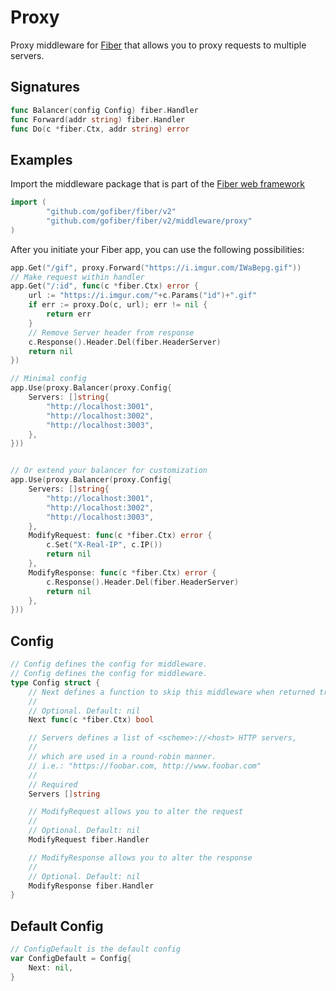 # Proxy

Proxy middleware for [Fiber](https://github.com/gofiber/fiber) that allows you to proxy requests to multiple servers.

## Signatures

```go
func Balancer(config Config) fiber.Handler
func Forward(addr string) fiber.Handler
func Do(c *fiber.Ctx, addr string) error 
```

## Examples

Import the middleware package that is part of the [Fiber web framework](https://github.com/gofiber/fiber)

```go
import (
        "github.com/gofiber/fiber/v2"
        "github.com/gofiber/fiber/v2/middleware/proxy"
)
```

After you initiate your Fiber app, you can use the following possibilities:

```go
app.Get("/gif", proxy.Forward("https://i.imgur.com/IWaBepg.gif"))
// Make request within handler
app.Get("/:id", func(c *fiber.Ctx) error {
	url := "https://i.imgur.com/"+c.Params("id")+".gif"
	if err := proxy.Do(c, url); err != nil {
		return err
	}
	// Remove Server header from response
	c.Response().Header.Del(fiber.HeaderServer)
	return nil
})

// Minimal config
app.Use(proxy.Balancer(proxy.Config{
	Servers: []string{
		"http://localhost:3001",
		"http://localhost:3002",
		"http://localhost:3003",
	},
}))


// Or extend your balancer for customization
app.Use(proxy.Balancer(proxy.Config{
	Servers: []string{
		"http://localhost:3001",
		"http://localhost:3002",
		"http://localhost:3003",
	},
	ModifyRequest: func(c *fiber.Ctx) error {
		c.Set("X-Real-IP", c.IP())
		return nil
	},
	ModifyResponse: func(c *fiber.Ctx) error {
		c.Response().Header.Del(fiber.HeaderServer)
		return nil
	},
}))
```

## Config

```go
// Config defines the config for middleware.
// Config defines the config for middleware.
type Config struct {
	// Next defines a function to skip this middleware when returned true.
	//
	// Optional. Default: nil
	Next func(c *fiber.Ctx) bool

	// Servers defines a list of <scheme>://<host> HTTP servers,
	//
	// which are used in a round-robin manner.
	// i.e.: "https://foobar.com, http://www.foobar.com"
	//
	// Required
	Servers []string

	// ModifyRequest allows you to alter the request
	//
	// Optional. Default: nil
	ModifyRequest fiber.Handler

	// ModifyResponse allows you to alter the response
	//
	// Optional. Default: nil
	ModifyResponse fiber.Handler
}
```

## Default Config

```go
// ConfigDefault is the default config
var ConfigDefault = Config{
	Next: nil,
}
```

